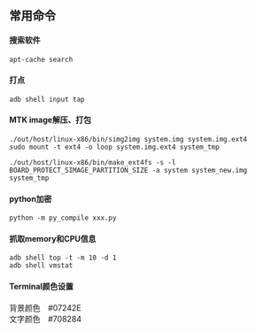 ## 常用命令

#### 搜索软件
```
apt-cache search
```

#### 打点
```
adb shell input tap
```

#### MTK image解压、打包
```
./out/host/linux-x86/bin/simg2img system.img system.img.ext4
sudo mount -t ext4 -o loop system.img.ext4 system_tmp

./out/host/linux-x86/bin/make_ext4fs -s -l BOARD_PROTECT_SIMAGE_PARTITION_SIZE -a system system_new.img system_tmp
```

#### python加密
```
python -m py_compile xxx.py
```

#### 抓取memory和CPU信息
```
adb shell top -t -m 10 -d 1
adb shell vmstat
```

#### Terminal颜色设置
背景颜色　#07242E    
文字颜色　#708284
